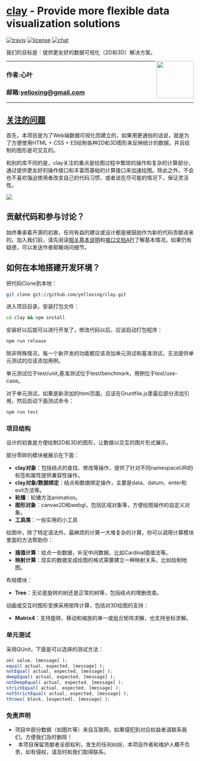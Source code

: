 [clay](https://gitq.com/yelloxing/clay) - Provide more flexible data visualization solutions
==================================================

[![travis](https://github.com/yelloxing/clay/blob/master/data/travis.svg)](https://www.travis-ci.org/yelloxing/clay)
[![license](https://github.com/yelloxing/clay/blob/master/data/license.svg)](https://github.com/yelloxing/clay/blob/master/LICENSE)
[![chat](https://github.com/yelloxing/clay/blob/master/data/chat.svg)](https://gitq.com/yelloxing/clay)

我们的目标是：提供更友好的数据可视化（2D和3D）解决方案。

<img align="right" height="100" src="https://github.com/yelloxing/clay/blob/master/clay.png">

****
### 作者:心叶
### 邮箱:yelloxing@gmail.com
****

[关注的问题](https://yelloxing.github.io/clay/doc/)
--------------------------------------
首先，本项目是为了Web端数据可视化而建立的，如果用更通俗的话说，就是为了方便使用HTML + CSS + ES绘制各种2D和3D图形来反映统计的数据，并且绘制的图形是可交互的。

和别的库不同的是，clay关注的重点是绘图过程中繁琐的操作和复杂的计算部分，通过提供更友好的操作接口和丰富而基础的计算接口来加速绘图。除此之外，不会也不喜欢强迫使用者改变自己的代码习惯，或者说在尽可能的情况下，保证灵活性。

[![](https://github.com/yelloxing/clay/blob/master/doc/images/clay-readme.jpg)](https://yelloxing.github.io/clay/doc/)

贡献代码和参与讨论？
--------------------------------------
始终秉承着开源的初衷，任何有益的建议或设计都是被鼓励作为新的代码贡献进来的。加入我们前，请先阅读[相关基本说明](https://github.com/yelloxing/clay/blob/master/.github/CONTRIBUTING.md)和[接口文档API](https://yelloxing.github.io/clay/doc)了解基本情况。如果仍有疑惑，可以发送作者邮箱询问细节。

如何在本地搭建开发环境？
--------------------------------------

把代码Clone到本地：

```bash
git clone git://github.com/yelloxing/clay.git
```

进入项目目录，安装打包文件：

```bash
cd clay && npm install
```

安装好以后就可以进行开发了，修改代码以后，应该启动打包程序：

```bash
npm run release
```

除非特殊情况，每一个新开发的功能都应该添加单元测试和基准测试，无法提供单元测试的应该添加用例。

单元测试位于test/unit,基准测试位于test/benchmark，用例位于test/use-case。

对于单元测试，如果是新添加的html页面，应该在Gruntfile.js里最后部分添加引用，然后启动下面测试命令：

```bash
npm run test
```

### 项目结构

设计的初衷是方便绘制2D和3D的图形，让数据以交互的图片形式展示。

部分零碎的模块被展示在下面：

- **clay对象**：包括结点的查找、修改等操作，提供了针对不同namespaceURI的标签和属性提供兼容性操作。
- **clay对象/数据绑定**：结点和数据绑定操作，主要是data、datum、enter和exit方法等。
- **轮播**：轮播方法animation。
- **图形对象**：canvas2D和webgl，包括区域对象等，方便绘图操作的自定义对象。
- **工具类**：一些实用的小工具

绘图中，除了特定语法外，最麻烦的计算一大堆复杂的计算，你可以调用计算模块里面的方法帮助你：

- **插值计算**：给点一些数据，补足中间数据，比如Cardinal插值法等。
- **映射计算**：现实的数据变成绘图的格式需要建立一种映射关系，比如绘制地图。

布局模块：

- **Tree**：无论是旋转的树还是正常的树等，包括结点的增删改查。

动画或交互时图形变换采用矩阵计算，包括对3D绘图的支持：

- **Matrix4**：支持旋转、移动和缩放的单一或组合矩阵求解，也支持坐标求解。

### 单元测试

采用QUnit，下面是可以选择的测试方法：

```js
ok( value, [message] );
equal( actual, expected, [message] );
notEqual( actual, expected, [message] );
deepEqual( actual, expected, [message] );
notDeepEqual( actual, expected, [message] );
strictEqual( actual, expected, [message] );
notStrictEqual( actual, expected, [message] );
throws( block, [expected], [message] );
```

### 免责声明

*   项目中部分数据（如图片等）来自互联网，如果侵犯到对应权益者请联系我们，方便我们及时删除！
*   本项目保留贡献者全部权利，发生的任何纠纷，本项目作者和维护人概不负责，如有侵权，请及时和我们取得联系。
